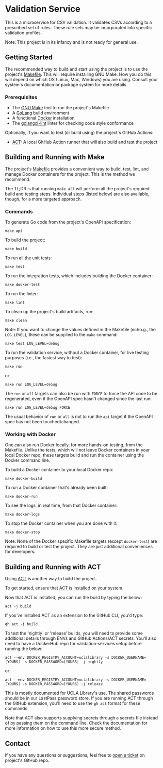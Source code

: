 # Validation Service

This is a microservice for CSV validation. It validates CSVs according to a prescribed set of rules. These rule
sets may be incorporated into specific validation profiles.

Note: This project is in its infancy and is not ready for general use.

## Getting Started

The recommended way to build and start using the project is to use the project's [Makefile](Makefile). This will
require installing GNU Make. How you do this will depend on which OS (Linux, Mac, Windows) you are using. Consult
your system's documentation or package system for more details.

### Prerequisites

* The [GNU Make](https://www.gnu.org/software/make/) tool to run the project's Makefile
* A [GoLang](https://go.dev/doc/install) build environment
* A functional [Docker](https://docs.docker.com/get-started/get-docker/) installation
* The [golangci-lint](https://github.com/golangci/golangci-lint) linter for checking code style conformance

Optionally, if you want to test (or build using) the project's GitHub Actions:

* [ACT](https://github.com/nektos/act): A local GitHub Action runner that will also build and test the project

## Building and Running with Make

The project's [Makefile](Makefile) provides a convenient way to build, test, lint, and manage Docker containers for the
project. This is the method we recommend.

The TL;DR is that running `make all` will perform all the project's required build and testing steps. Individual steps
(listed below) are also available, though, for a more targeted approach.

### Commands

To generate Go code from the project's OpenAPI specification:

    make api

To build the project:

    make build

To run all the unit tests:

    make test

To run the integration tests, which includes building the Docker container:

    make docker-test

To run the linter:

    make lint

To clean up the project's build artifacts, run:

    make clean

Note: If you want to change the values defined in the Makefile (echo.g., the `LOG_LEVEL`), these can be supplied to the 
`make` command:

    make test LOG_LEVEL=debug

To run the validation service, without a Docker container, for live testing purposes (i.e., the fastest way to test):

    make run

or

    make run LOG_LEVEL=debug

The `run` or `all` targets can also be run with `FORCE` to force the API code to be regenerated, even if the OpenAPI
spec hasn't changed since the last run:

    make run LOG_LEVEL=debug FORCE

The usual behavior of `run` or `all` is not to run the `api` target if the OpenAPI spec has not been touched/changed.

### Working with Docker

One can also run Docker locally, for more hands-on testing, from the Makefile. Unlike the tests, which will not leave
Docker containers in your local Docker repo, these targets build and run the container using the Docker command line.

To build a Docker container to your local Docker repo:

    make docker-build

To run a Docker container that's already been built:

    make docker-run

To see the logs, in real time, from that Docker container:

    make docker-logs

To stop the Docker container when you are done with it:

    make docker-stop

Note: None of the Docker specific Makefile targets (except `docker-test`) are required to build or test the project.
They are just additional conveniences for developers.

## Building and Running with ACT

Using [ACT](https://github.com/nektos/act) is another way to build the project.

To get started, ensure that [ACT is installed](https://nektosact.com/installation/index.html) on your system.

Now that ACT is installed, you can run the build by typing the below:

`act -j build`

If you've installed ACT as an extension to the GitHub CLI, you'd type:

`gh act -j build`

To test the 'nightly' or 'release' builds, you will need to provide some additional details through ENVs and GitHub 
Actions/ACT secrets. You'll also need to have a DockerHub repo for validation-services setup before running the below:

`act --env DOCKER_REGISTRY_ACCOUNT=uclalibrary -s DOCKER_USERNAME=[YOURS] -s DOCKER_PASSWORD=[YOURS] -j nightly`

or

`act --env DOCKER_REGISTRY_ACCOUNT=uclalibrary -s DOCKER_USERNAME=[YOURS] -s DOCKER_PASSWORD=[YOURS] -j release`

This is mostly documented for UCLA Library's use. The shared passwords should be in our LastPass password store. If 
you are running ACT through the GitHub extension, you'll need to use the `gh act` format for these commands.

Note that ACT also supports supplying secrets through a secrets file instead of by passing them on the command line. 
Check the documentation for more information on how to use this more secure method.

## Contact

If you have any questions or suggestions, feel free to [open a ticket](https://github.com/UCLALibrary/validation-service/issues) on project's GitHub repo.
